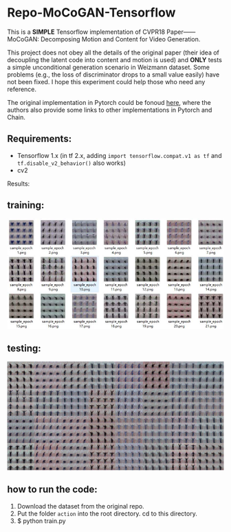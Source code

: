 # Repo-MoCoGAN-Tensorflow

This is a **SIMPLE** Tensorflow implementation of CVPR18 Paper——MoCoGAN: Decomposing Motion and Content for Video Generation. 

This project does not obey all the details of the original paper (their idea of decoupling the latent code into content and motion is used) and **ONLY** tests a simple unconditional generation scenario in Weizmann dataset. Some problems (e.g., the loss of discriminator drops to a small value easily) have not been fixed. I hope this experiment could help those who need any reference.

The original implementation in Pytorch could be fonoud [here](https://github.com/sergeytulyakov/mocogan), where the authors also provide some links to other implementations in Pytorch and Chain.

## Requirements:
+ Tensorflow 1.x  (in tf 2.x, adding `import tensorflow.compat.v1 as tf` and `tf.disable_v2_behavior()` also works)
+ cv2


Results:

## training:
![training.jpg](training.jpg)

## testing:
![testing.jpg](testing.jpg)

## how to run the code:

1. Download the dataset from the original repo.
2. Put the folder `action` into the root directory. cd to this directory.
3. $ python train.py
